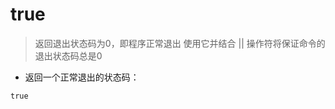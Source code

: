 # true

> 返回退出状态码为0，即程序正常退出
> 使用它并结合 || 操作符将保证命令的退出状态码总是0

- 返回一个正常退出的状态码：

`true`

[#]: contributors: ([Tab])